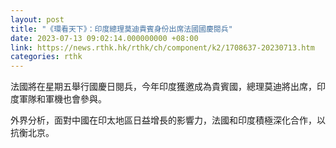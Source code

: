 ```yaml
---
layout: post
title: "《環看天下》：印度總理莫迪貴賓身份出席法國國慶閱兵"
date: 2023-07-13 09:02:14.000000000 +08:00
link: https://news.rthk.hk/rthk/ch/component/k2/1708637-20230713.htm
categories: rthk
---
```


法國將在星期五舉行國慶日閱兵，今年印度獲邀成為貴賓國，總理莫迪將出席，印度軍隊和軍機也會參與。

外界分析，面對中國在印太地區日益增長的影響力，法國和印度積極深化合作，以抗衡北京。
